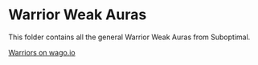 # Warrior Weak Auras
This folder contains all the general Warrior Weak Auras from Suboptimal.

[Warriors on wago.io](https://wago.io/weakauras/classes/warrior)
